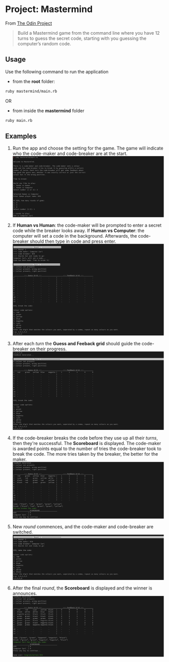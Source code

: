 # Project: Mastermind

From [The Odin Project](https://www.theodinproject.com/lessons/ruby-mastermind)

> Build a Mastermind game from the command line where you have 12 turns to guess the secret code, starting with you guessing the computer’s random code.

## Usage
Use the following command to run the application
- from the __root__ folder:
```bash
ruby mastermind/main.rb
```
OR
- from inside the __mastermind__ folder
```bash
ruby main.rb
```
## Examples
1. Run the app and choose the setting for the game. The game will indicate who the code-maker and code-breaker are at the start.
![Image one](assets/1.png)

2. If __Human vs Human__: the code-maker will be prompted to enter a secret code while the breaker looks away. If __Human vs Computer__: the computer will set a code in the background. Afterwards, the code-breaker should then type in code and press enter.
![Image two](assets/2.png)

3. After each _turn_ the __Guess and Feeback grid__ should guide the code-breaker on their progress.
![Image three](assets/3.png)

4. If the code-breaker breaks the code before they use up all their _turns_, then they're successful. The __Scoreboard__ is displayed. The code-maker is awarded points equal to the number of tries the code-breaker took to break the code. The more tries taken by the breaker, the better for the maker.
![Image four](assets/4.png)

5. New _round_ commences, and the code-maker and code-breaker are switched.
![Image five](assets/5.png)

6. After the final _round_, the __Scoreboard__ is displayed and the winner is announces.
![Image six](assets/6.png)